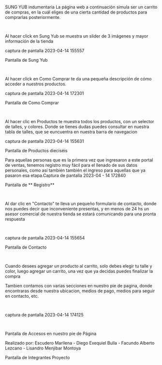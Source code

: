 SUNG YUB
indumentaria
La página web a continuación simula ser un carrito de compras, en la cuál eliges de una cierta cantidad de productos para comprarlas posteriormente.

​

Al hacer click en Sung Yub se muestra un slider de 3 imágenes y mayor información de la tienda

captura de pantalla 2023-04-14 155557

Pantalla de Sung Yub

​

Al hacer click en Como Comprar te da una pequeña descripción de cómo acceder a nuestros productos.

captura de pantalla 2023-04-14 172301

Pantalla de Como Comprar

​

Al hacer clic en Productos te muestra todos los productos, con un selector de talles, y colores. Donde se tienes dudas puedes consultar en nuestra tabla de talles, que se euncuentra en nuestra barra de navegacion

captura de pantalla 2023-04-14 155631

Pantalla de Productos dieciséis

Para aquellas personas que es la primera vez que ingresaron a este portal de ventas, tenemos registro muy fácil para el llenado de sus datos personales, como así también también el ingreso para aquellas que ya pasaron esa etapa.Captura de pantalla 2023-04 - 14 172840

Pantalla de ** Registro**

​

Al dar clic en "Contacto" te lleva un pequeño formulario de contacto, donde nos puedes decir que inconveniente presentas, y en menos de 24 hs un asesor comercial de nuestra tienda se estará comunicando para una pronta respuesta

​

captura de pantalla 2023-04-14 155654

Pantalla de Contacto

​

Cuando desees agregar un producto al carrito, solo debes elegir tu talle y color, luego agregar un carrito, una vez que ya decidas puedes finalizar la compra

Tambien contamos con varias secciones en nuestro pie de pagina, donde encontraras desde nuestra ubicacion, medios de pago, medios para seguir en contacto, etc.

​

captura de pantalla 2023-04-14 174125

​

Pantalla de Accesos en nuestro pie de Página

Realizado por: Escudero Marilena - Diego Exequiel Bulla - Facundo Alberto Lezcano - Lisandro Menjibar Montoya

Pantalla de Integrantes Proyecto
